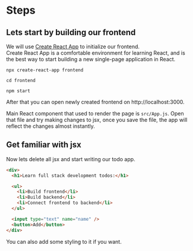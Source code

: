 # Steps

## Lets start by building our frontend

We will use [Create React App](https://github.com/facebookincubator/create-react-app) to initialize our frontend.  
Create React App is a comfortable environment for learning React, and is the best way to start building a new single-page application in React.

```
npx create-react-app frontend

cd frontend

npm start
```

After that you can open newly created frontend on http://localhost:3000.

Main React component that used to render the page is `src/App.js`. Open that file and try making changes to jsx, once you save the file, the app will reflect the changes almost instantly.

## Get familiar with jsx

Now lets delete all jsx and start writing our todo app.

```html
<div>
  <h1>Learn full stack development todos:</h1>

  <ul>
    <li>Build frontend</li>
    <li>Build backend</li>
    <li>Connect frontend to backend</li>
  </ul>

  <input type="text" name="name" />
  <button>Add</button>
</div>
```

You can also add some styling to it if you want.
